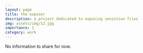 ```yaml
---
layout: page
title: the exposer
description: a project dedicated to exposing sensitive files
img: assets/img/12.jpg
importance: 1
category: work
---
```


No information to share for now.